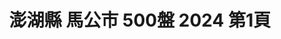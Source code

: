 ---
title: "澎湖縣 馬公市 500盤 2024 第1頁"
description: "澎湖縣 馬公市 500盤 2024 獲獎餐廳 第1頁"
keywords:
  - 美食競賽
  - 台灣美食
  - 美食精選
datePublished: "2025-06-30"
dateModified: "2025-07-02"
city: "澎湖縣"
district: "馬公市"
award: "500盤"
year: "2024"
page: 1
count: 1

restaurants:
  - name: "花菜干人文懷舊餐廳"
    city: "澎湖縣"
    district: "馬公市"
    address: "澎湖縣馬公市新店路4之2號"
    phone: "069213695"
    geo: "23.564301708691275, 119.58666397848393"
    link: "澎湖縣/馬公市/花菜干人文懷舊餐廳"
    google_map: "https://maps.app.goo.gl/2CtmbyhaTtodR4Wu7"
    footinder: "https://footinder.com.tw/%e6%be%8e%e6%b9%96%e7%b8%a3%e9%a6%ac%e5%85%ac%e5%b8%82/362189/"
    award:
    - name: "500盤"
      year: "2024"
---